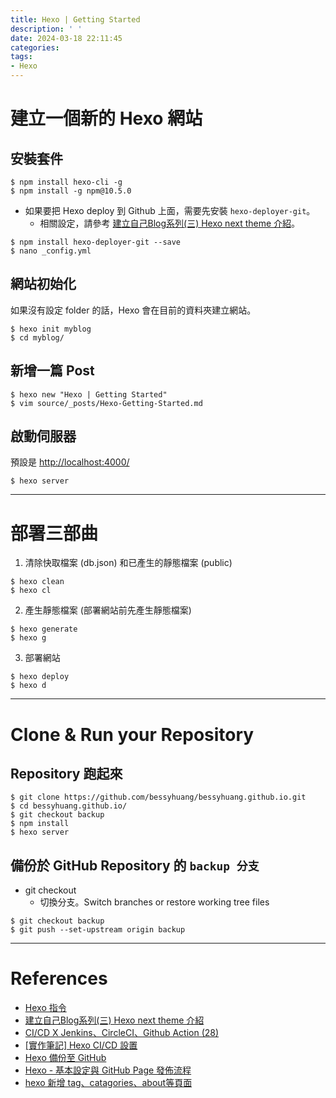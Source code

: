 ```yaml
---
title: Hexo | Getting Started
description: ' '
date: 2024-03-18 22:11:45
categories:
tags:
- Hexo
---
```


# 建立一個新的 Hexo 網站

## 安裝套件
```shell
$ npm install hexo-cli -g
$ npm install -g npm@10.5.0
```

- 如果要把 Hexo deploy 到 Github 上面，需要先安裝 `hexo-deployer-git`。
  - 相關設定，請參考 [建立自己Blog系列(三) Hexo next theme 介紹](https://ithelp.ithome.com.tw/articles/10257569)。

```shell
$ npm install hexo-deployer-git --save
$ nano _config.yml
```

## 網站初始化
如果沒有設定 folder 的話，Hexo 會在目前的資料夾建立網站。
```shell
$ hexo init myblog
$ cd myblog/
```

## 新增一篇 Post

```shell
$ hexo new "Hexo | Getting Started"
$ vim source/_posts/Hexo-Getting-Started.md
```

## 啟動伺服器
預設是 [http://localhost:4000/](http://localhost:4000/)

```shell
$ hexo server
```

---
# 部署三部曲

1. 清除快取檔案 (db.json) 和已產生的靜態檔案 (public)
```shell
$ hexo clean
$ hexo cl
```

2. 產生靜態檔案 (部署網站前先產生靜態檔案)
```shell
$ hexo generate
$ hexo g
```

3. 部署網站
```shell
$ hexo deploy
$ hexo d
```

---
# Clone & Run your Repository

## Repository 跑起來
```shell
$ git clone https://github.com/bessyhuang/bessyhuang.github.io.git
$ cd bessyhuang.github.io/
$ git checkout backup
$ npm install
$ hexo server
```

## 備份於 GitHub Repository 的 `backup 分支`
- git checkout
  - 切換分支。Switch branches or restore working tree files

```shell
$ git checkout backup
$ git push --set-upstream origin backup
```

---
# References
- [Hexo 指令](https://hexo.io/zh-tw/docs/commands.html)
- [建立自己Blog系列(三) Hexo next theme 介紹](https://ithelp.ithome.com.tw/articles/10257569)
- [CI/CD X Jenkins、CircleCI、Github Action (28)](https://ithelp.ithome.com.tw/articles/10308093)
- [[實作筆記] Hexo CI/CD 設置](https://blog.marsen.me/2022/09/26/2022/Hexo_CICD/)
- [Hexo 備份至 GitHub](https://anemology.cc/post/hexo-backup/)
- [Hexo - 基本設定與 GitHub Page 發佈流程](https://afun.tw/blog/20201114-hexo-init-github-page/)
- [hexo 新增 tag、catagories、about等頁面](https://op30132.github.io/2019/12/24/hexo-tag-page/)
